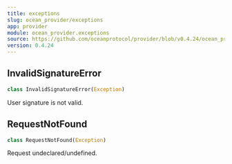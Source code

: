 ```yaml
---
title: exceptions
slug: ocean_provider/exceptions
app: provider
module: ocean_provider.exceptions
source: https://github.com/oceanprotocol/provider/blob/v0.4.24/ocean_provider/exceptions.py
version: 0.4.24
---
```

## InvalidSignatureError

```python
class InvalidSignatureError(Exception)
```

User signature is not valid.

## RequestNotFound

```python
class RequestNotFound(Exception)
```

Request undeclared/undefined.

